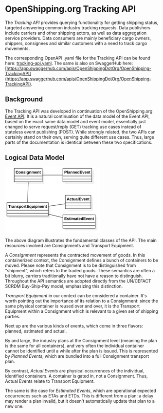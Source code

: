 # OpenShipping.org Tracking API

The *Tracking API* provides querying functionality for getting shipping status, targeted answering common industry tracking requests. Data publishers include carriers and other shipping actors, as well as data aggregation service providers. Data consumers are mainly beneficiary cargo owners, shippers, consignees and similar customers with a need to track cargo movements. 

The corresponding OpenAPI .yaml file for the Tracking API can be found here: [tracking-api.yaml](tracking-api.yaml). The same is also on SwaggerHub here: [https://app.swaggerhub.com/apis/OpenShippingDotOrg/OpenShipping-TrackingAPI](https://app.swaggerhub.com/apis/OpenShippingDotOrg/OpenShipping-TrackingAPI).

## Background
The Tracking API was developed in continuation of the OpenShipping.org [Event API](https://github.com/OpenShipping/openshipping.github.io/tree/master/event-api). It is a natural continuation of the data model of the Event API, based on the exact same data model and event model, essentially just changed to serve request/reply (GET) tracking use cases instead of stateless event publishing (POST). While strongly related, the two APIs can certainly stand on their own, serving quite different use cases. Thus, large parts of the documentation is identical between these two specifications.

## Logical Data Model
![Class Overview](images/class-overview.png)

The above diagram illustrates the fundamental classes of the API. The main resources involved are Consignments and Transport Equipment. 

A *Consignment* represents the contracted movement of goods. In this containerized context, the Consignment defines a bunch of containers to be moved.
Please note that Consignment is to be distinguished from "shipment", which refers to the traded goods. These semantics are often a bit blurry, carriers traditionally have not have a reason to distinguish. Throughout the API semantics are adopted directly from the UN/CEFACT SCRDM Buy-Ship-Pay model, emphasizing this distinction.

*Transport Equipment* in our context can be considered a container. It's worth pointing out the importance of its relation to a Consignment: since the same physical container is reused over and over, it is the Transport Equipment within a Consignment which is relevant to a given set of shipping parties. 

Next up are the various kinds of events, which come in three flavors: planned, estimated and actual. 

By and large, the industry plans at the Consignment level (meaning the plan is the same for all containers), and very often the individual container cannot be identified until a while after the plan is issued. This is represented by *Planned Events*, which are bundled into a full Consignment transport plan. 

By contrast, *Actual Events* are physical occurrences of the individual, identified containers. A container is gated in, not a Consignment. Thus, Actual Events relate to Transport Equipment. 

The same is the case for *Estimated Events*, which are operational expected occurrences such as ETAs and ETDs. This is different from a plan: a delay may render a plan invalid, but it doesn't automatically update that plan to a new one. 
